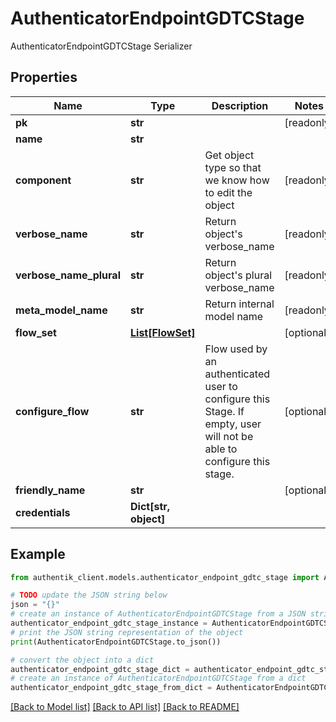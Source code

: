 # AuthenticatorEndpointGDTCStage

AuthenticatorEndpointGDTCStage Serializer

## Properties

Name | Type | Description | Notes
------------ | ------------- | ------------- | -------------
**pk** | **str** |  | [readonly] 
**name** | **str** |  | 
**component** | **str** | Get object type so that we know how to edit the object | [readonly] 
**verbose_name** | **str** | Return object&#39;s verbose_name | [readonly] 
**verbose_name_plural** | **str** | Return object&#39;s plural verbose_name | [readonly] 
**meta_model_name** | **str** | Return internal model name | [readonly] 
**flow_set** | [**List[FlowSet]**](FlowSet.md) |  | [optional] 
**configure_flow** | **str** | Flow used by an authenticated user to configure this Stage. If empty, user will not be able to configure this stage. | [optional] 
**friendly_name** | **str** |  | [optional] 
**credentials** | **Dict[str, object]** |  | 

## Example

```python
from authentik_client.models.authenticator_endpoint_gdtc_stage import AuthenticatorEndpointGDTCStage

# TODO update the JSON string below
json = "{}"
# create an instance of AuthenticatorEndpointGDTCStage from a JSON string
authenticator_endpoint_gdtc_stage_instance = AuthenticatorEndpointGDTCStage.from_json(json)
# print the JSON string representation of the object
print(AuthenticatorEndpointGDTCStage.to_json())

# convert the object into a dict
authenticator_endpoint_gdtc_stage_dict = authenticator_endpoint_gdtc_stage_instance.to_dict()
# create an instance of AuthenticatorEndpointGDTCStage from a dict
authenticator_endpoint_gdtc_stage_from_dict = AuthenticatorEndpointGDTCStage.from_dict(authenticator_endpoint_gdtc_stage_dict)
```
[[Back to Model list]](../README.md#documentation-for-models) [[Back to API list]](../README.md#documentation-for-api-endpoints) [[Back to README]](../README.md)


